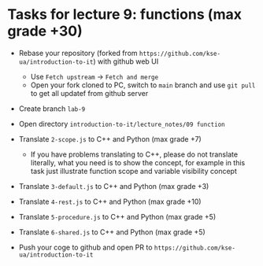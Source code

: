 # Tasks for lecture 9: functions (max grade +30)

- Rebase your repository (forked from
  `https://github.com/kse-ua/introduction-to-it`)
  with github web UI
  - Use `Fetch upstream` -> `Fetch and merge`
  - Open your fork cloned to PC, switch to `main` branch and use `git pull` to
    get all updatef from github server
- Create branch `lab-9`
- Open directory `introduction-to-it/lecture_notes/09 function`
- Translate `2-scope.js` to C++ and Python (max grade +7)

  - If you have problems translating to C++, please do not translate literally,
  what you need is to show the concept, for example in this task just illustrate
  function scope and variable visibility concept

- Translate `3-default.js` to C++ and Python (max grade +3)
- Translate `4-rest.js` to C++ and Python (max grade +10)
- Translate `5-procedure.js` to C++ and Python (max grade +5)
- Translate `6-shared.js` to C++ and Python (max grade +5)
- Push your coge to github and open PR to
  `https://github.com/kse-ua/introduction-to-it`
